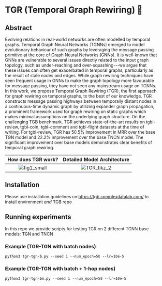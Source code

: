 # TGR (Temporal Graph Rewiring) 🐅

## Abstract 
Evolving relations in real-world networks are often modelled by temporal graphs. Temporal Graph Neural Networks (TGNNs) emerged to model evolutionary behaviour of such graphs by leveraging the message passing primitive at the core of Graph Neural Networks (GNNs). It is well-known that GNNs are vulnerable to several issues directly related to the input graph topology, such as under-reaching and over-squashing---we argue that these issues can often get exacerbated in temporal graphs, particularly as the result of stale nodes and edges. While graph rewiring techniques have seen frequent usage in GNNs to make the graph topology more favourable for message passing, they have not seen any mainstream usage on TGNNs. In this work, we propose Temporal Graph Rewiring (TGR), the first approach for graph rewiring on temporal graphs, to the best of our knowledge. TGR constructs message passing highways between temporally distant nodes in a continuous-time dynamic graph by utilizing expander graph propagation, a prominent framework used for graph rewiring on static graphs which makes minimal assumptions on the underlying graph structure. On the challenging TGB benchmark, TGR achieves state-of-the-art results on tgbl-review, tgbl-coin, tgbl-comment and tgbl-flight datasets at the time of writing. For tgbl-review, TGR has 50.5\% improvement in MRR over the base TGN model and 22.2\% improvement over the base TNCN model. The significant improvement over base models demonstrates clear benefits of temporal graph rewiring.

How does TGR work?             |  Detailed Model Architecture
:-------------------------:|:-------------------------:
![fig1_small](https://github.com/user-attachments/assets/c41d6eba-18f7-42b9-8a6b-845f96a96b5a)  |  ![TGR_tikz_2](https://github.com/user-attachments/assets/b7972fbe-54b3-463b-9900-e3c04c53a090)


## Installation
Please use installation guidelines on https://tgb.complexdatalab.com/ to install environment _and_ TGB repo

## Running experiments
In this repo we provide scripts for testing TGR on 2 different TGNN base models: TGN and TNCN
### Example (TGR-TGN with batch nodes)
```console
python3 tgr-tgn-b.py --seed 1 --num_epoch=50 --lr=10e-5 
```
### Example (TGR-TGN with batch + 1-hop nodes)
```console
python3 tgr-tgn-bn.py --seed 1 --num_epoch=50 --lr=10e-5 
```
